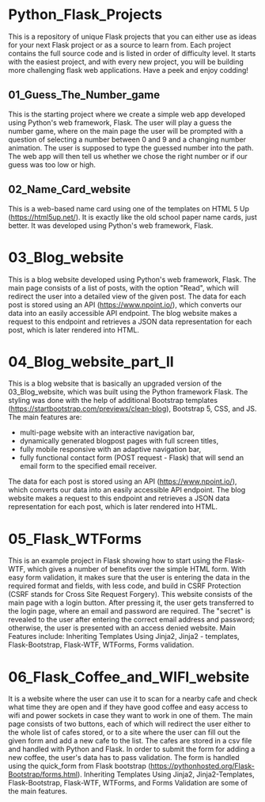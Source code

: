 # Python_Flask_Projects
This is a repository of unique Flask projects that you can either use as ideas for your next Flask project or as a source to learn from. Each project contains the full source code and is listed in order of difficulty level. It starts with the easiest project, and with every new project, you will be building more challenging flask web applications. Have a peek and enjoy codding!


## 01_Guess_The_Number_game
This is the  starting project where we create a simple web app developed using Python's web framework, Flask. The user will play a guess the number game, where on the main page the user will be prompted with a question of selecting a number between 0 and 9 and a changing number animation.
The user is supposed to type the guessed number into the path. The web app will then tell us whether we chose the right number or if our guess was too low or high.

## 02_Name_Card_website
This is a web-based name card using one of the templates on HTML 5 Up (https://html5up.net/).
It is exactly like the old school paper name cards, just better.
It was developed using Python's web framework, Flask.

# 03_Blog_website
This is a blog website developed using Python's web framework, Flask.
The main page consists of a list of posts, with the option "Read", which will redirect the user into a detailed view of the given post.
The data for each post is stored using an API (https://www.npoint.io/), which converts our data into an easily accessible API endpoint. The blog website makes a request to this endpoint and retrieves a JSON data representation for each post, which is later rendered into HTML.

# 04_Blog_website_part_II
This is a blog website that is basically an upgraded version of the 03_Blog_website, which was built using the Python framework Flask. The styling was done with the help of additional Bootstrap templates (https://startbootstrap.com/previews/clean-blog), Bootstrap 5, CSS, and JS. The main features are:</br>
- multi-page website with an interactive navigation bar,</br>
- dynamically generated blogpost pages with full screen titles,</br>
- fully mobile responsive with an adaptive navigation bar,</br>
- fully functional contact form (POST request - Flask) that will send an email form to the specified email receiver.</br>

The data for each post is stored using an API (https://www.npoint.io/), which converts our data into an easily accessible API endpoint. The blog website makes a request to this endpoint and retrieves a JSON data representation for each post, which is later rendered into HTML.

# 05_Flask_WTForms
This is an example project in Flask showing how to start using the Flask-WTF, which gives a number of benefits over the simple HTML form.
With easy form validation, it makes sure that the user is entering the data in the required format and fields, with less code, and build in CSRF Protection (CSRF stands for Cross Site Request Forgery).
This website consists of the main page with a login button. After pressing it, the user gets transferred to the login page,
where an email and password are required. The "secret" is revealed to the user after entering the correct email address and password; otherwise, the user is presented with an access denied website.
Main Features include: Inheriting Templates Using Jinja2, Jinja2 - templates, Flask-Bootstrap, Flask-WTF, WTForms, Forms validation.

# 06_Flask_Coffee_and_WIFI_website
It is a website where the user can use it to scan for a nearby cafe and check what time they are open and if they have good coffee and easy access to wifi and power sockets in case they want to work in one of them.
The main page consists of two buttons, each of which will redirect the user either to the whole list of cafes stored, or to a site where the user can fill out the given form and add a new cafe to the list.
The cafes are stored in a csv file and handled with Python and Flask.
In order to submit the form for adding a new coffee, the user's data has to pass validation.
The form is handled using the quick_form from Flask bootstrap (https://pythonhosted.org/Flask-Bootstrap/forms.html).
Inheriting Templates Using Jinja2, Jinja2-Templates, Flask-Bootstrap, Flask-WTF, WTForms, and Forms Validation are some of the main features.
